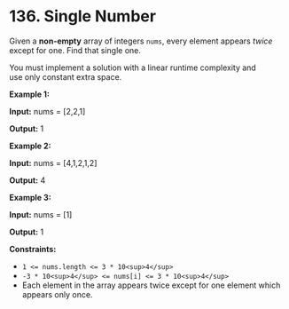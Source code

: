 # 136. Single Number

Given a **non-empty** array of integers `nums`, every element appears _twice_ except for one. Find that single one.

You must implement a solution with a linear runtime complexity and use only constant extra space.

**Example 1:**

**Input:** nums = \[2,2,1\]

**Output:** 1

**Example 2:**

**Input:** nums = \[4,1,2,1,2\]

**Output:** 4

**Example 3:**

**Input:** nums = \[1\]

**Output:** 1

**Constraints:**

- `1 <= nums.length <= 3 * 10<sup>4</sup>`
- `-3 * 10<sup>4</sup> <= nums[i] <= 3 * 10<sup>4</sup>`
- Each element in the array appears twice except for one element which appears only once.